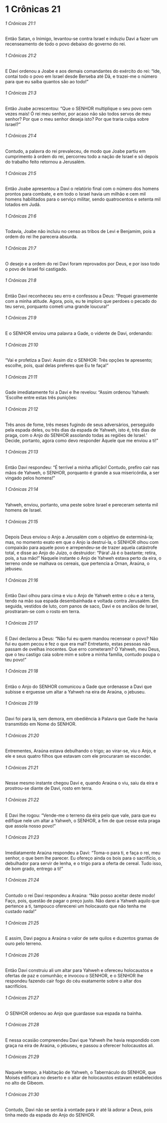 # 1 Crônicas 21

###### 1 Crônicas 21:1

Então Satan, o Inimigo, levantou-se contra Israel e induziu Davi a fazer um recenseamento de todo o povo debaixo do governo do rei.

###### 1 Crônicas 21:2

E Davi ordenou a Joabe e aos demais comandantes do exército do rei: “Ide, contai todo o povo em Israel desde Berseba até Dã, e trazei-me o número para que eu saiba quantos são ao todo!”

###### 1 Crônicas 21:3

Então Joabe acrescentou: “Que o SENHOR multiplique o seu povo cem vezes mais! Ó rei meu senhor, por acaso não são todos servos de meu senhor? Por que o meu senhor deseja isto? Por que traria culpa sobre Israel?”

###### 1 Crônicas 21:4

Contudo, a palavra do rei prevaleceu, de modo que Joabe partiu em cumprimento à ordem do rei, percorreu todo a nação de Israel e só depois do trabalho feito retornou a Jerusalém.

###### 1 Crônicas 21:5

Então Joabe apresentou a Davi o relatório final com o número dos homens prontos para combate, e em todo o Israel havia um milhão e cem mil homens habilitados para o serviço militar, sendo quatrocentos e setenta mil lotados em Judá.

###### 1 Crônicas 21:6

Todavia, Joabe não incluiu no censo as tribos de Levi e Benjamim, pois a ordem do rei lhe parecera absurda.

###### 1 Crônicas 21:7

O desejo e a ordem do rei Davi foram reprovados por Deus, e por isso todo o povo de Israel foi castigado.

###### 1 Crônicas 21:8

Então Davi reconheceu seu erro e confessou a Deus: “Pequei gravemente com a minha atitude. Agora, pois, eu te imploro que perdoes o pecado do teu servo, porquanto cometi uma grande loucura!”

###### 1 Crônicas 21:9

E o SENHOR enviou uma palavra a Gade, o vidente de Davi, ordenando:

###### 1 Crônicas 21:10

“Vai e profetiza a Davi: Assim diz o SENHOR: Três opções te apresento; escolhe, pois, qual delas preferes que Eu te faça!”

###### 1 Crônicas 21:11

Gade imediatamente foi a Davi e lhe revelou: “Assim ordenou Yahweh: ‘Escolhe entre estas três punições:

###### 1 Crônicas 21:12

Três anos de fome, três meses fugindo de seus adversários, perseguido pela espada deles, ou três dias da espada de Yahweh, isto é, três dias de praga, com o Anjo do SENHOR assolando todas as regiões de Israel.’ Decide, portanto, agora como devo responder Àquele que me enviou a ti!”

###### 1 Crônicas 21:13

Então Davi respondeu: “É terrível a minha aflição! Contudo, prefiro cair nas mãos de Yahweh, o SENHOR, porquanto é grande a sua misericórdia, a ser vingado pelos homens!”

###### 1 Crônicas 21:14

Yahweh, enviou, portanto, uma peste sobre Israel e pereceram setenta mil homens de Israel.

###### 1 Crônicas 21:15

Depois Deus enviou o Anjo a Jerusalém com o objetivo de exterminá-la; mas, no momento exato em que o Anjo ia destruí-la, o SENHOR olhou com compaixão para aquele povo e arrependeu-se de trazer aquela catástrofe total, e disse ao Anjo do Juízo, o destruidor: “Pára! Já é o bastante; retira, pois, a tua mão!” Naquele instante o Anjo de Yahweh estava perto da eira, o terreno onde se malhava os cereais, que pertencia a Ornan, Araúna, o jebuseu.

###### 1 Crônicas 21:16

Então Davi olhou para cima e viu o Anjo de Yahweh entre o céu e a terra, tendo na mão sua espada desembainhada e voltada contra Jerusalém. Em seguida, vestidos de luto, com panos de saco, Davi e os anciãos de Israel, prostraram-se com o rosto em terra.

###### 1 Crônicas 21:17

E Davi declarou a Deus: “Não fui eu quem mandou recensear o povo? Não fui eu quem pecou e fez o que era mal? Entretanto, estas pessoas não passam de ovelhas inocentes. Que erro cometeram? Ó Yahweh, meu Deus, que o teu castigo caia sobre mim e sobre a minha família, contudo poupa o teu povo!”

###### 1 Crônicas 21:18

Então o Anjo do SENHOR comunicou a Gade que ordenasse a Davi que subisse e erguesse um altar a Yahweh na eira de Araúna, o jebuseu.

###### 1 Crônicas 21:19

Davi foi para lá, sem demora, em obediência à Palavra que Gade lhe havia transmitido em Nome do SENHOR.

###### 1 Crônicas 21:20

Entrementes, Araúna estava debulhando o trigo; ao virar-se, viu o Anjo, e ele e seus quatro filhos que estavam com ele procuraram se esconder.

###### 1 Crônicas 21:21

Nesse mesmo instante chegou Davi e, quando Araúna o viu, saiu da eira e prostrou-se diante de Davi, rosto em terra.

###### 1 Crônicas 21:22

E Davi lhe rogou: “Vende-me o terreno da eira pelo que vale, para que eu edifique nele um altar a Yahweh, o SENHOR, a fim de que cesse esta praga que assola nosso povo!”

###### 1 Crônicas 21:23

Imediatamente Araúna respondeu a Davi: “Toma-o para ti, e faça o rei, meu senhor, o que bem lhe parecer. Eu ofereço ainda os bois para o sacrifício, o debulhador para servir de lenha, e o trigo para a oferta de cereal. Tudo isso, de bom grado, entrego a ti!”

###### 1 Crônicas 21:24

Contudo o rei Davi respondeu a Araúna: “Não posso aceitar deste modo! Faço, pois, questão de pagar o preço justo. Não darei a Yahweh aquilo que pertence a ti, tampouco oferecerei um holocausto que não tenha me custado nada!”

###### 1 Crônicas 21:25

E assim, Davi pagou a Araúna o valor de sete quilos e duzentos gramas de ouro pelo terreno.

###### 1 Crônicas 21:26

Então Davi construiu ali um altar para Yahweh e ofereceu holocaustos e ofertas de paz e comunhão; e invocou o SENHOR, e o SENHOR lhe respondeu fazendo cair fogo do céu exatamente sobre o altar dos sacrifícios.

###### 1 Crônicas 21:27

O SENHOR ordenou ao Anjo que guardasse sua espada na bainha.

###### 1 Crônicas 21:28

E nessa ocasião compreendeu Davi que Yahweh lhe havia respondido com graça na eira de Araúna, o jebuseu, e passou a oferecer holocaustos ali.

###### 1 Crônicas 21:29

Naquele tempo, a Habitação de Yahweh, o Tabernáculo do SENHOR, que Moisés edificara no deserto e o altar de holocaustos estavam estabelecidos no alto de Gibeom.

###### 1 Crônicas 21:30

Contudo, Davi não se sentia à vontade para ir até lá adorar a Deus, pois tinha medo da espada do Anjo do SENHOR.

